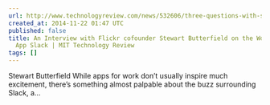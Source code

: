 ```yaml
---
url: http://www.technologyreview.com/news/532606/three-questions-with-slacks-ceo/
created_at: 2014-11-22 01:47 UTC
published: false
title: An Interview with Flickr cofounder Stewart Butterfield on the Workplace Communication
  App Slack | MIT Technology Review
tags: []
---
```


Stewart Butterfield
While apps for work don’t usually inspire much excitement, there’s something almost palpable about the buzz surrounding Slack, a…
